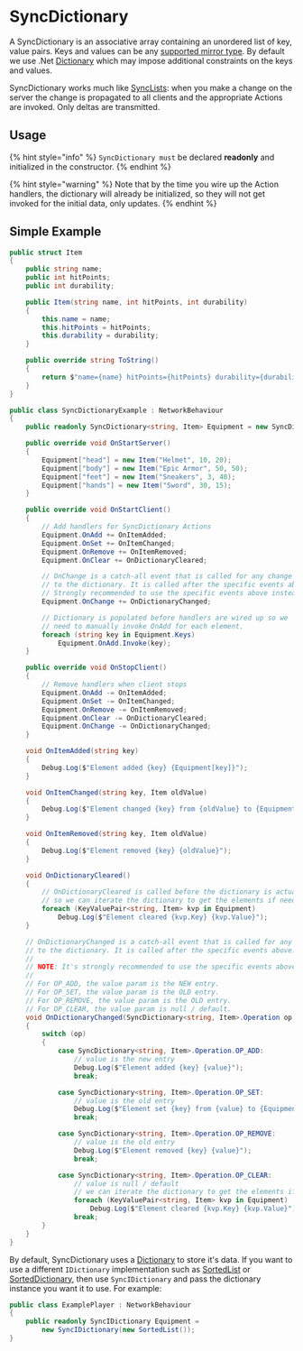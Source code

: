 # SyncDictionary

A SyncDictionary is an associative array containing an unordered list of key, value pairs. Keys and values can be any [supported mirror type](../data-types.md). By default we use .Net [Dictionary](https://docs.microsoft.com/en-us/dotnet/api/system.collections.generic.dictionary-2?view=netcore-3.1) which may impose additional constraints on the keys and values.

SyncDictionary works much like [SyncLists](synclists.md): when you make a change on the server the change is propagated to all clients and the appropriate Actions are invoked. Only deltas are transmitted.

## Usage <a href="#usage" id="usage"></a>

{% hint style="info" %}
`SyncDictionary must` be declared **readonly** and initialized in the constructor.
{% endhint %}

{% hint style="warning" %}
Note that by the time you wire up the Action handlers, the dictionary will already be initialized, so they will not get invoked for the initial data, only updates.
{% endhint %}

## Simple Example <a href="#simple-example" id="simple-example"></a>

```csharp
public struct Item
{
    public string name;
    public int hitPoints;
    public int durability;

    public Item(string name, int hitPoints, int durability)
    {
        this.name = name;
        this.hitPoints = hitPoints;
        this.durability = durability;
    }

    public override string ToString()
    {
        return $"name={name} hitPoints={hitPoints} durability={durability}";
    }
}

public class SyncDictionaryExample : NetworkBehaviour
{
    public readonly SyncDictionary<string, Item> Equipment = new SyncDictionary<string, Item>();

    public override void OnStartServer()
    {
        Equipment["head"] = new Item("Helmet", 10, 20);
        Equipment["body"] = new Item("Epic Armor", 50, 50);
        Equipment["feet"] = new Item("Sneakers", 3, 40);
        Equipment["hands"] = new Item("Sword", 30, 15);
    }

    public override void OnStartClient()
    {
        // Add handlers for SyncDictionary Actions
        Equipment.OnAdd += OnItemAdded;
        Equipment.OnSet += OnItemChanged;
        Equipment.OnRemove += OnItemRemoved;
        Equipment.OnClear += OnDictionaryCleared;

        // OnChange is a catch-all event that is called for any change
        // to the dictionary. It is called after the specific events above.
        // Strongly recommended to use the specific events above instead!
        Equipment.OnChange += OnDictionaryChanged;

        // Dictionary is populated before handlers are wired up so we
        // need to manually invoke OnAdd for each element.
        foreach (string key in Equipment.Keys)
            Equipment.OnAdd.Invoke(key);
    }

    public override void OnStopClient()
    {
        // Remove handlers when client stops
        Equipment.OnAdd -= OnItemAdded;
        Equipment.OnSet -= OnItemChanged;
        Equipment.OnRemove -= OnItemRemoved;
        Equipment.OnClear -= OnDictionaryCleared;
        Equipment.OnChange -= OnDictionaryChanged;
    }

    void OnItemAdded(string key)
    {
        Debug.Log($"Element added {key} {Equipment[key]}");
    }

    void OnItemChanged(string key, Item oldValue)
    {
        Debug.Log($"Element changed {key} from {oldValue} to {Equipment[key]}");
    }

    void OnItemRemoved(string key, Item oldValue)
    {
        Debug.Log($"Element removed {key} {oldValue}");
    }

    void OnDictionaryCleared()
    {
        // OnDictionaryCleared is called before the dictionary is actually cleared
        // so we can iterate the dictionary to get the elements if needed.
        foreach (KeyValuePair<string, Item> kvp in Equipment)
            Debug.Log($"Element cleared {kvp.Key} {kvp.Value}");
    }

    // OnDictionaryChanged is a catch-all event that is called for any change
    // to the dictionary. It is called after the specific events above.
    //
    // NOTE: It's strongly recommended to use the specific events above instead!
    //
    // For OP_ADD, the value param is the NEW entry.
    // For OP_SET, the value param is the OLD entry.
    // For OP_REMOVE, the value param is the OLD entry.
    // For OP_CLEAR, the value param is null / default.
    void OnDictionaryChanged(SyncDictionary<string, Item>.Operation op, string key, Item value)
    {
        switch (op)
        {
            case SyncDictionary<string, Item>.Operation.OP_ADD:
                // value is the new entry
                Debug.Log($"Element added {key} {value}");
                break;

            case SyncDictionary<string, Item>.Operation.OP_SET:
                // value is the old entry
                Debug.Log($"Element set {key} from {value} to {Equipment[key]}");
                break;

            case SyncDictionary<string, Item>.Operation.OP_REMOVE:
                // value is the old entry
                Debug.Log($"Element removed {key} {value}");
                break;

            case SyncDictionary<string, Item>.Operation.OP_CLEAR:
                // value is null / default
                // we can iterate the dictionary to get the elements if needed.
                foreach (KeyValuePair<string, Item> kvp in Equipment)
                    Debug.Log($"Element cleared {kvp.Key} {kvp.Value}");
                break;
        }
    }
}
```

By default, SyncDictionary uses a [Dictionary](https://docs.microsoft.com/en-us/dotnet/api/system.collections.generic.dictionary-2?view=netcore-3.1) to store it's data. If you want to use a different `IDictionary` implementation such as [SortedList](https://docs.microsoft.com/en-us/dotnet/api/system.collections.sortedlist?view=netcore-3.1) or [SortedDictionary](https://docs.microsoft.com/en-us/dotnet/api/system.collections.generic.sorteddictionary-2?view=netcore-3.1), then use `SyncIDictionary` and pass the dictionary instance you want it to use. For example:

```csharp
public class ExamplePlayer : NetworkBehaviour
{
    public readonly SyncIDictionary Equipment = 
        new SyncIDictionary(new SortedList());
}
```
